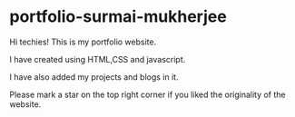 # portfolio-surmai-mukherjee
Hi techies! This is my portfolio website.

I have created using HTML,CSS and javascript.

I have also added my projects and blogs in it.

Please mark a star on the top right corner if you liked the originality of the website.
